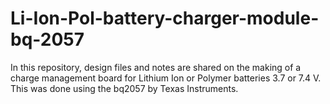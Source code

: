 # Li-Ion-Pol-battery-charger-module-bq-2057

In this repository, design files and notes are shared on the making of a
charge management board for Lithium Ion or Polymer batteries 3.7 or 7.4 V.
This was done using the bq2057 by Texas Instruments.
